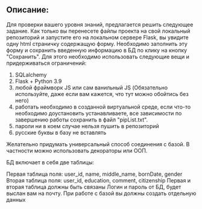 ## Описание:
Для проверки вашего уровня знаний, предлагается решить следующее задание.
Как только вы перенесете файлы проекта на свой локальный репозиторий и запустите его
на локальном сервере Flask, вы увидите одну html страничку содержащую форму.
Необходимо заполнить эту форму и сохранить введенную информацию в БД  по клику на кнопку 
"Сохранить". 
Для этого необходимо использовать следующие вещи и придерживаться ограничений:  
1) SQLalchemy
2) Flask + Python 3.9
3) любой фраймворк JS или сам ванильный JS (Обязательно используйте, даже если вам кажется, что тут можно обойтись без него)
4) работать необходимо в созданной виртуальной среде, если что-то необходимо доустановить
устанавливаете, все зависимости по завершению работы сохранить в файл "pipList.txt".
5) пароли ни в коем случае нельзя пушить в репозиторий
6) русские буквы в базу не вставлять

Желательно придумать универсальный способ соединения с базой. В частности можно использовать декораторы
или ООП. 

БД включает в себя две таблицы:

Первая таблица поля: user_id, name, middle_name, bornDate, gender
Вторая таблица поля: user_id, education, comment, citizenship
Первая и вторая таблица должны быть связаны
Логин и пароль от БД, будет выслан вам на почту.
При работе с базой вы должны создать отдельную данных

 
